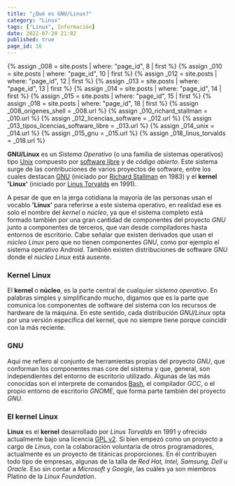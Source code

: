 ```yaml
---
title: "¿Qué es GNU/Linux?"
category: "Linux"
tags: ["Linux", Información]
date: 2022-07-20 21:02
published: true
page_id: 16
---
```


{% assign _008 = site.posts | where: "page_id",  8 | first %}
{% assign _010 = site.posts | where: "page_id", 10 | first %}
{% assign _012 = site.posts | where: "page_id", 12 | first %}
{% assign _013 = site.posts | where: "page_id", 13 | first %}
{% assign _014 = site.posts | where: "page_id", 14 | first %}
{% assign _015 = site.posts | where: "page_id", 15 | first %}
{% assign _018 = site.posts | where: "page_id", 18 | first %}
{% assign _008_origenes_shell                 = _008.url %}
{% assign _010_richard_stallman               = _010.url %}
{% assign _012_licencias_software             = _012.url %}
{% assign _013_tipos_licencias_software_libre = _013.url %}
{% assign _014_unix                           = _014.url %}
{% assign _015_gnu                            = _015.url %}
{% assign _018_linus_torvalds     = _018.url %}

**GNU/Linux** es un *Sistema Operativo* (o una familia de sistemas operativos) tipo <a href="{{_014_unix}}">Unix</a> compuesto por <a href="{{_012_licencias_software}}">software libre</a> y de *código abierto*. Este sistema surge de las contribuciones de varios proyectos de software, entre los cuales destacan <a href="{{_015_gnu}}">GNU</a> (iniciado por <a href="{{_010_richard_stallman}}">Richard Stallman</a> en 1983) y el **kernel 'Linux'** (iniciado por <a href="{{_018_linus_torvalds}}">Linus Torvalds</a> en 1991).

A pesar de que en la jerga cotidiana la mayoría de las personas usan el vocablo **'Linux'** para referirse a este sistema operativo, en realidad ese es solo el nombre del *kernel* o *núcleo*, ya que el sistema completo está formado también por una gran cantidad de componentes del proyecto *GNU* junto a componentes de terceros, que van desde compiladores hasta entornos de escritorio. Cabe señalar que existen derivados que usan el *núcleo Linux* pero que no tienen componentes *GNU*, como por ejemplo el sistema operativo Android. También existen distribuciones de software *GNU* donde el *núcleo Linux* está ausente.

### Kernel Linux

El **kernel** o **núcleo**, es la parte central de cualquier *sistema operativo*. En palabras simples y simplificando mucho, digamos que es la parte que comunica los componentes de software del sistema con los recursos de hardware de la máquina.  En este sentido, cada distribución *GNU/Linux* opta por una versión específica del kernel, que no siempre tiene porque coincidir con la más reciente.

### GNU

Aquí me refiero al conjunto de herramientas propias del proyecto *GNU*, que conforman los componentes mas core del sistema y que, general, son independientes del entorno de escritorio utilizado. Algunas de las más conocidas son el interprete de comandos <a href="{{_008_origenes_shell}}#Bash">Bash</a>, el compilador *GCC*, o el propio entorno de escritorio *GNOME*, que forma parte también del proyecto *GNU*.

### El kernel Linux

**Linux** es el **kernel** desarrollado por *Linus Torvalds* en 1991 y ofrecido actualmente bajo una licencia <a href="{{_013_tipos_licencias_software_libre}}#GNU LGPL">GPL v2</a>. Si bien empezó como un proyecto a cargo de *Linus*, con la colaboración voluntaria de otros programadores, actualmente es un proyecto de titánicas proporciones. En él contribuyen todo tipo de empresas, algunas de la talla de *Red Hat, Intel, Samsung, Dell u Oracle*. Eso sin contar a *Microsoft* y *Google*, las cuáles ya son miembros Platino de la *Linux Foundation*.
